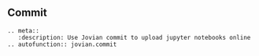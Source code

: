 ## Commit

```eval_rst
.. meta::
   :description: Use Jovian commit to upload jupyter notebooks online
.. autofunction:: jovian.commit
```
